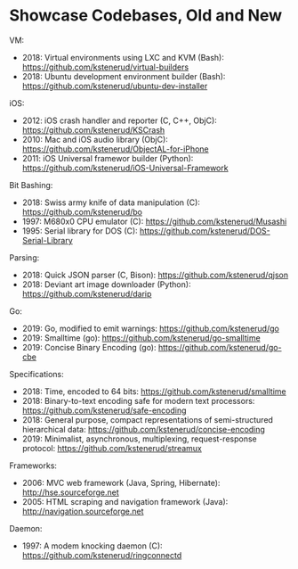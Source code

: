 Showcase Codebases, Old and New
===============================

VM:

* 2018: Virtual environments using LXC and KVM (Bash): https://github.com/kstenerud/virtual-builders
* 2018: Ubuntu development environment builder (Bash): https://github.com/kstenerud/ubuntu-dev-installer

iOS:

* 2012: iOS crash handler and reporter (C, C++, ObjC): https://github.com/kstenerud/KSCrash
* 2010: Mac and iOS audio library (ObjC): https://github.com/kstenerud/ObjectAL-for-iPhone
* 2011: iOS Universal framewor builder (Python): https://github.com/kstenerud/iOS-Universal-Framework

Bit Bashing:

* 2018: Swiss army knife of data manipulation (C): https://github.com/kstenerud/bo
* 1997: M680x0 CPU emulator (C): https://github.com/kstenerud/Musashi
* 1995: Serial library for DOS (C): https://github.com/kstenerud/DOS-Serial-Library

Parsing:

* 2018: Quick JSON parser (C, Bison): https://github.com/kstenerud/qjson 
* 2018: Deviant art image downloader (Python): https://github.com/kstenerud/darip

Go:

* 2019: Go, modified to emit warnings: https://github.com/kstenerud/go
* 2019: Smalltime (go): https://github.com/kstenerud/go-smalltime
* 2019: Concise Binary Encoding (go): https://github.com/kstenerud/go-cbe

Specifications:

* 2018: Time, encoded to 64 bits: https://github.com/kstenerud/smalltime
* 2018: Binary-to-text encoding safe for modern text processors: https://github.com/kstenerud/safe-encoding
* 2018: General purpose, compact representations of semi-structured hierarchical data: https://github.com/kstenerud/concise-encoding
* 2019: Minimalist, asynchronous, multiplexing, request-response protocol: https://github.com/kstenerud/streamux

Frameworks:

* 2006: MVC web framework (Java, Spring, Hibernate): http://hse.sourceforge.net
* 2005: HTML scraping and navigation framework (Java): http://navigation.sourceforge.net

Daemon:

* 1997: A modem knocking daemon (C): https://github.com/kstenerud/ringconnectd
